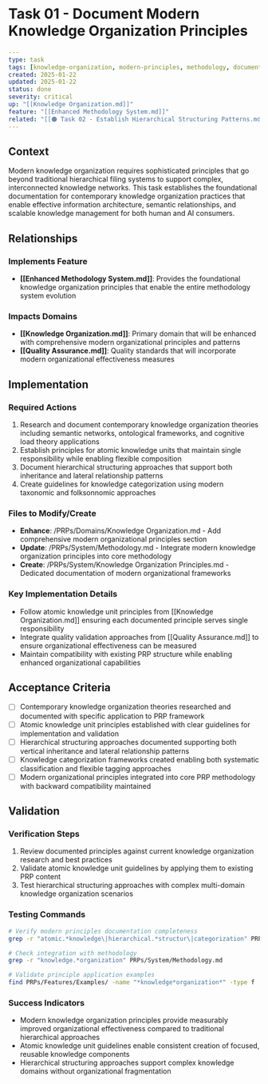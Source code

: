 # Task 01 - Document Modern Knowledge Organization Principles

```yaml
---
type: task
tags: [knowledge-organization, modern-principles, methodology, documentation]
created: 2025-01-22
updated: 2025-01-22
status: done
severity: critical
up: "[[Knowledge Organization.md]]"
feature: "[[Enhanced Methodology System.md]]"
related: "[[🟠 Task 02 - Establish Hierarchical Structuring Patterns.md]]"
---
```

## Context

Modern knowledge organization requires sophisticated principles that go beyond traditional hierarchical filing systems to support complex, interconnected knowledge networks. This task establishes the foundational documentation for contemporary knowledge organization practices that enable effective information architecture, semantic relationships, and scalable knowledge management for both human and AI consumers.

## Relationships

### Implements Feature

- **[[Enhanced Methodology System.md]]**: Provides the foundational knowledge organization principles that enable the entire methodology system evolution

### Impacts Domains

- **[[Knowledge Organization.md]]**: Primary domain that will be enhanced with comprehensive modern organizational principles and patterns
- **[[Quality Assurance.md]]**: Quality standards that will incorporate modern organizational effectiveness measures

## Implementation

### Required Actions

1. Research and document contemporary knowledge organization theories including semantic networks, ontological frameworks, and cognitive load theory applications
2. Establish principles for atomic knowledge units that maintain single responsibility while enabling flexible composition
3. Document hierarchical structuring approaches that support both inheritance and lateral relationship patterns
4. Create guidelines for knowledge categorization using modern taxonomic and folksonnomic approaches

### Files to Modify/Create

- **Enhance**: /PRPs/Domains/Knowledge Organization.md - Add comprehensive modern organizational principles section
- **Update**: /PRPs/System/Methodology.md - Integrate modern knowledge organization principles into core methodology
- **Create**: /PRPs/System/Knowledge Organization Principles.md - Dedicated documentation of modern organizational frameworks

### Key Implementation Details

- Follow atomic knowledge unit principles from [[Knowledge Organization.md]] ensuring each documented principle serves single responsibility
- Integrate quality validation approaches from [[Quality Assurance.md]] to ensure organizational effectiveness can be measured
- Maintain compatibility with existing PRP structure while enabling enhanced organizational capabilities

## Acceptance Criteria

- [ ] Contemporary knowledge organization theories researched and documented with specific application to PRP framework
- [ ] Atomic knowledge unit principles established with clear guidelines for implementation and validation  
- [ ] Hierarchical structuring approaches documented supporting both vertical inheritance and lateral relationship patterns
- [ ] Knowledge categorization frameworks created enabling both systematic classification and flexible tagging approaches
- [ ] Modern organizational principles integrated into core PRP methodology with backward compatibility maintained

## Validation

### Verification Steps

1. Review documented principles against current knowledge organization research and best practices
2. Validate atomic knowledge unit guidelines by applying them to existing PRP content 
3. Test hierarchical structuring approaches with complex multi-domain knowledge organization scenarios

### Testing Commands

```bash
# Verify modern principles documentation completeness
grep -r "atomic.*knowledge\|hierarchical.*structur\|categorization" PRPs/Domains/Knowledge\ Organization.md

# Check integration with methodology
grep -r "knowledge.*organization" PRPs/System/Methodology.md

# Validate principle application examples
find PRPs/Features/Examples/ -name "*knowledge*organization*" -type f
```

### Success Indicators

- Modern knowledge organization principles provide measurably improved organizational effectiveness compared to traditional hierarchical approaches
- Atomic knowledge unit guidelines enable consistent creation of focused, reusable knowledge components
- Hierarchical structuring approaches support complex knowledge domains without organizational fragmentation